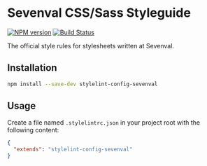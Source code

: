 # Sevenval CSS/Sass Styleguide

[![NPM version](http://img.shields.io/npm/v/stylelint-config-sevenval.svg)](https://www.npmjs.org/package/stylelint-config-standard) [![Build Status](https://travis-ci.org/marvinhagemeister/stylelint-config-sevenval.svg?branch=master)](https://travis-ci.org/marvinhagemeister/stylelint-config-sevenval)

The official style rules for stylesheets written at Sevenval.

## Installation

```bash
npm install --save-dev stylelint-config-sevenval
```

## Usage

Create a file named `.stylelintrc.json` in your project root with the following
content:

```json
{
  "extends": "stylelint-config-sevenval"
}
```
